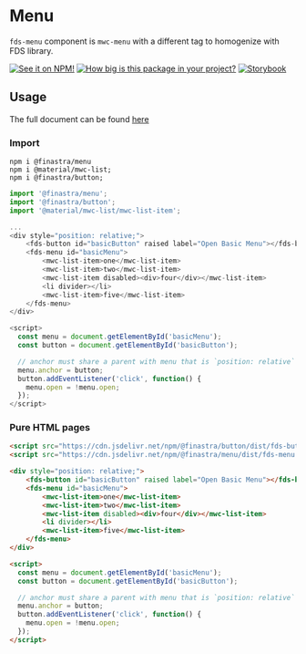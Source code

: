 # Menu
`fds-menu` component is `mwc-menu` with a different tag to homogenize with FDS library. 

[![See it on NPM!](https://img.shields.io/npm/v/@finastra/menu?style=for-the-badge)](https://www.npmjs.com/package/@finastra/menu)
[![How big is this package in your project?](https://img.shields.io/bundlephobia/minzip/@finastra/menu?style=for-the-badge)](https://bundlephobia.com/result?p=@finastra/menu')
[![Storybook](https://shields.io/badge/-Play%20with%20this%20web%20component-2a0481?logo=storybook&style=for-the-badge)](https://finastra.github.io/finastra-design-system/?path=/story/navigation-menu--default)

## Usage

The full document can be found [here](https://github.com/material-components/material-web/tree/mwc/packages/menu) 


### Import

```
npm i @finastra/menu
npm i @material/mwc-list;
npm i @finastra/button;

```

```ts
import '@finastra/menu';
import '@finastra/button';
import '@material/mwc-list/mwc-list-item';

...
<div style="position: relative;">
    <fds-button id="basicButton" raised label="Open Basic Menu"></fds-button>
    <fds-menu id="basicMenu">
        <mwc-list-item>one</mwc-list-item>
        <mwc-list-item>two</mwc-list-item>
        <mwc-list-item disabled><div>four</div></mwc-list-item>
        <li divider></li>
        <mwc-list-item>five</mwc-list-item>
    </fds-menu>
</div>

<script>
  const menu = document.getElementById('basicMenu');
  const button = document.getElementById('basicButton');

  // anchor must share a parent with menu that is `position: relative`
  menu.anchor = button;  
  button.addEventListener('click', function() {
    menu.open = !menu.open;
  });
</script>

```

### Pure HTML pages

```html
<script src="https://cdn.jsdelivr.net/npm/@finastra/button/dist/fds-button.js"></script>
<script src="https://cdn.jsdelivr.net/npm/@finastra/menu/dist/fds-menu.js"></script>

<div style="position: relative;">
    <fds-button id="basicButton" raised label="Open Basic Menu"></fds-button>
    <fds-menu id="basicMenu">
        <mwc-list-item>one</mwc-list-item>
        <mwc-list-item>two</mwc-list-item>
        <mwc-list-item disabled><div>four</div></mwc-list-item>
        <li divider></li>
        <mwc-list-item>five</mwc-list-item>
    </fds-menu>
</div>

<script>
  const menu = document.getElementById('basicMenu');
  const button = document.getElementById('basicButton');

  // anchor must share a parent with menu that is `position: relative`
  menu.anchor = button;  
  button.addEventListener('click', function() {
    menu.open = !menu.open;
  });
</script>
```